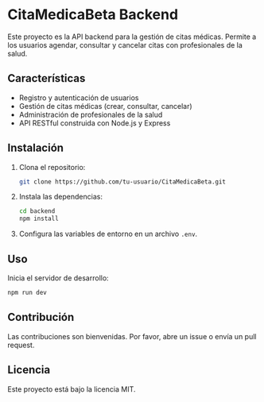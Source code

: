 # CitaMedicaBeta Backend

Este proyecto es la API backend para la gestión de citas médicas. Permite a los usuarios agendar, consultar y cancelar citas con profesionales de la salud.

## Características

- Registro y autenticación de usuarios
- Gestión de citas médicas (crear, consultar, cancelar)
- Administración de profesionales de la salud
- API RESTful construida con Node.js y Express

## Instalación

1. Clona el repositorio:
    ```bash
    git clone https://github.com/tu-usuario/CitaMedicaBeta.git
    ```
2. Instala las dependencias:
    ```bash
    cd backend
    npm install
    ```
3. Configura las variables de entorno en un archivo `.env`.

## Uso

Inicia el servidor de desarrollo:
```bash
npm run dev
```

## Contribución

Las contribuciones son bienvenidas. Por favor, abre un issue o envía un pull request.

## Licencia

Este proyecto está bajo la licencia MIT.